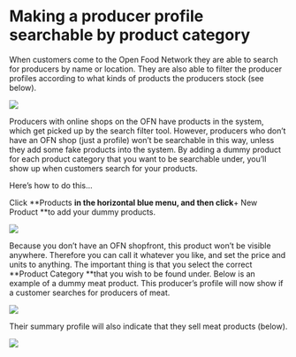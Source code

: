 # Making a producer profile searchable by product category

When customers come to the Open Food Network they are able to search for producers by name or location. They are also able to filter the producer profiles according to what kinds of products the producers stock \(see below\).

![](https://openfoodnetwork.org/wp-content/uploads/2015/08/Filter-by-product.png)

Producers with online shops on the OFN have products in the system, which get picked up by the search filter tool. However, producers who don’t have an OFN shop \(just a profile\) won’t be searchable in this way, unless they add some fake products into the system. By adding a dummy product for each product category that you want to be searchable under, you’ll show up when customers search for your products.

Here’s how to do this…

Click **Products **in the horizontal blue menu, and then click**+ New Product **to add your dummy products.

![](https://openfoodnetwork.org/wp-content/uploads/2015/08/Access-new-product.png)

Because you don’t have an OFN shopfront, this product won’t be visible anywhere. Therefore you can call it whatever you like, and set the price and units to anything. The important thing is that you select the correct **Product Category **that you wish to be found under. Below is an example of a dummy meat product. This producer’s profile will now show if a customer searches for producers of meat.

![](https://openfoodnetwork.org/wp-content/uploads/2015/08/Dummy-meat-product.png)

Their summary profile will also indicate that they sell meat products \(below\).

![](https://openfoodnetwork.org/wp-content/uploads/2015/08/Meat.png)



